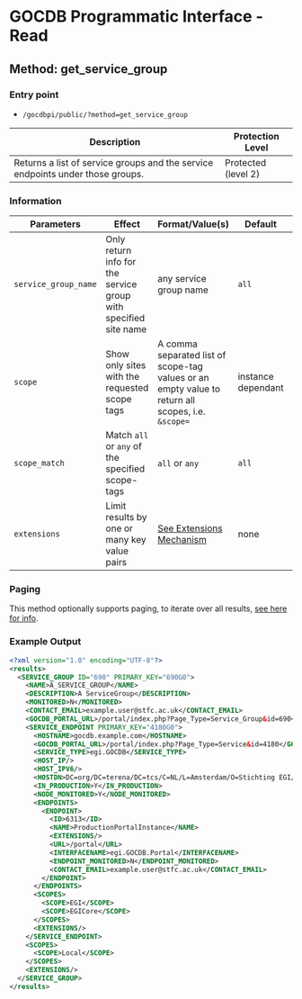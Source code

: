 # GOCDB Programmatic Interface - Read

## Method: get_service_group

### Entry point

- `/gocdbpi/public/?method=get_service_group`

| Description | Protection Level |
| - | - |
| Returns a list of service groups and the service endpoints under those groups.  | Protected (level 2) |

### Information

| Parameters | Effect | Format/Value(s) | Default | Example |
| - | - | - | - | - |
| `service_group_name`  | Only return info for the service group with specified site name | any service group name | `all` | `?method=get_service_group&service_group_name=OPSTOOLS` |
| `scope` | Show only sites with the requested scope tags | A comma separated list of scope-tag values or an empty value to return all scopes, i.e. `&scope=` | instance dependant | `?method=get_site&scope=Local` |
| `scope_match` | Match `all` or `any` of the specified scope-tags | `all` or `any` | `all` | `?method=get_site&scope=Local,EGI&scope_match=any` |
| `extensions` | Limit results by one or many key value pairs | [See Extensions Mechanism](https://docs.egi.eu/internal/configuration-database/extension-properties/) | none | `?method=get_site&extensions=(KeyName=KeyValue)` |

### Paging

This method optionally supports paging, to iterate over all results,
[see here for info](https://wiki.egi.eu/wiki/GOCDB/notifications#Optional_Cursor_Paging_on_Read_API).

### Example Output

```xml
<?xml version="1.0" encoding="UTF-8"?>
<results>
  <SERVICE_GROUP ID="690" PRIMARY_KEY="690G0">
    <NAME>A_SERVICE_GROUP</NAME>
    <DESCRIPTION>A ServiceGroup</DESCRIPTION>
    <MONITORED>N</MONITORED>
    <CONTACT_EMAIL>example.user@stfc.ac.uk</CONTACT_EMAIL>
    <GOCDB_PORTAL_URL>/portal/index.php?Page_Type=Service_Group&id=690</GOCDB_PORTAL_URL>
    <SERVICE_ENDPOINT PRIMARY_KEY="4180G0">
      <HOSTNAME>gocdb.example.com</HOSTNAME>
      <GOCDB_PORTAL_URL>/portal/index.php?Page_Type=Service&id=4180</GOCDB_PORTAL_URL>
      <SERVICE_TYPE>egi.GOCDB</SERVICE_TYPE>
      <HOST_IP/>
      <HOST_IPV6/>
      <HOSTDN>DC=org/DC=terena/DC=tcs/C=NL/L=Amsterdam/O=Stichting EGI/gocdb.example.com</HOSTDN>
      <IN_PRODUCTION>Y</IN_PRODUCTION>
      <NODE_MONITORED>Y</NODE_MONITORED>
      <ENDPOINTS>
        <ENDPOINT>
          <ID>6313</ID>
          <NAME>ProductionPortalInstance</NAME>
          <EXTENSIONS/>
          <URL>/portal</URL>
          <INTERFACENAME>egi.GOCDB.Portal</INTERFACENAME>
          <ENDPOINT_MONITORED>N</ENDPOINT_MONITORED>
          <CONTACT_EMAIL>example.user@stfc.ac.uk</CONTACT_EMAIL>
        </ENDPOINT>
      </ENDPOINTS>
      <SCOPES>
        <SCOPE>EGI</SCOPE>
        <SCOPE>EGICore</SCOPE>
      </SCOPES>
      <EXTENSIONS/>
    </SERVICE_ENDPOINT>
    <SCOPES>
      <SCOPE>Local</SCOPE>
    </SCOPES>
    <EXTENSIONS/>
  </SERVICE_GROUP>
</results>
```
